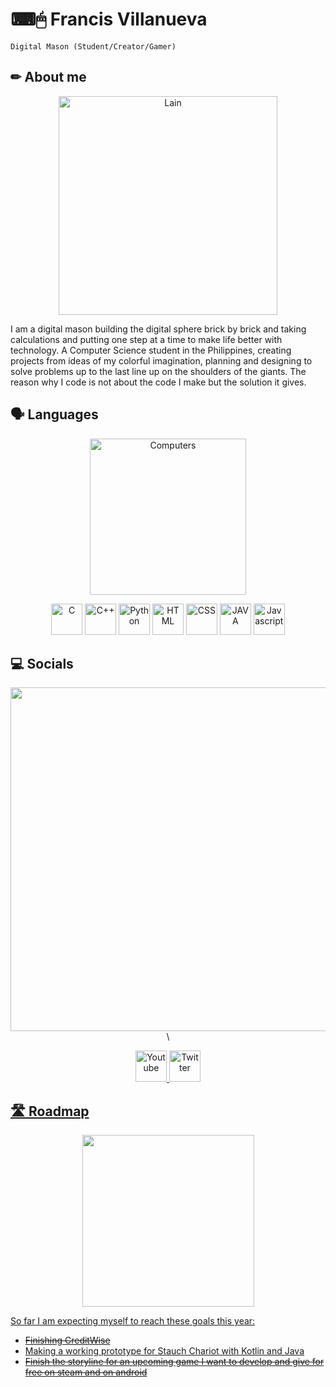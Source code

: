 # ⌨🖱 Francis Villanueva

`Digital Mason (Student/Creator/Gamer)`

## ✏ About me
<p align = "center">
  <a href = "https://fauux.neocities.org/" title = "ḽ̴̾e̴̙͋͋t̶̛͓̩͝'̶̞͖̉s̸͎͍̍̀ ̶̰̅̆a̵̜͋̉l̵̼͕̀͠l̴̙̮͒ ̴̲̾l̷̫̠͝ỏ̴̰̐v̴̥̪̐ȅ̵͙̟ ̸͓̉̌L̴̨̒å̸̜̞i̴̧̳͐n̴̫̔͗">
    <img src="https://github.com/Gooseytwoshoes/Gooseytwoshoes/blob/main/images/lain.gif" alt="Lain" height = "350"/>
  </a>
</p>
  
I am a digital mason building the digital sphere brick by brick and taking calculations and putting one step at a time to make life better with technology. A Computer Science student in the Philippines, creating projects from ideas of my colorful imagination, planning and designing to solve problems up to the last line up on the shoulders of the giants. The reason why I code is not about the code I make but the solution it gives.


## 🗣 Languages

<p align = "center">
<img src="https://github.com/Gooseytwoshoes/Gooseytwoshoes/blob/main/images/tumblr_nlaal1qkFi1rkztdqo1_500.gif" alt="Computers" width = "250"/>
</p>
 
 <p align = "center">
<img src="https://github.com/Gooseytwoshoes/Gooseytwoshoes/blob/main/images/1200px-C_Programming_Language.svg.png?raw=true" alt="C" width="50"/>                            <img src="https://github.com/Gooseytwoshoes/Gooseytwoshoes/blob/main/images/ISO_C++_Logo.svg.png?raw=true" alt="C++" width="50"/>                                      <img src="https://github.com/Gooseytwoshoes/Gooseytwoshoes/blob/main/images/Python-logo-notext.svg.png?raw=true" alt="Python" width="50"/>                                <img src="https://github.com/Gooseytwoshoes/Gooseytwoshoes/blob/main/images/HTML5_logo.svg.png?raw=true" alt="HTML" width="50"/>                                        <img src="https://github.com/Gooseytwoshoes/Gooseytwoshoes/blob/main/images/CSS3_logo.svg.png?raw=true" alt="CSS" width="50"/>                                     <img src="https://github.com/Gooseytwoshoes/Gooseytwoshoes/blob/main/images/58480979cef1014c0b5e4901.png" alt="JAVA" width="50"/>
<img src="https://github.com/Gooseytwoshoes/Gooseytwoshoes/blob/main/images/JavaScript-logo.png" alt="Javascript" width="50"/> 
</p>


## 💻 Socials 

<p align = "center">
  <img src = "https://github.com/Gooseytwoshoes/Gooseytwoshoes/blob/main/images/download.gif" width = "550"/>\
</p>

<!--
    this part is for the social's part
  images on this part acts as hyperlinks
-->
<p align = "center">
  <a href = "https://www.youtube.com/channel/UCUZ9c_25SNsxrPsxogtNspA" title = "Youtube">
    <img src = "https://github.com/Gooseytwoshoes/Gooseytwoshoes/blob/main/images/1590430652red-youtube-logo-png-xl.png" alt = "Youtube" style = "width: 50px;"/>
  </a>
  <a href = "https://twitter.com/goosey_two" title = "Twitter">
    <img src = "https://github.com/Gooseytwoshoes/Gooseytwoshoes/blob/main/images/twitter-png-logo-logo-twitter-in-png-2500.png" alt = "Twitter" style = "width: 50px;"/>
</p>

  
## 🛣️ Roadmap
  
  <p align = "center">
  <img src = "https://github.com/Gooseytwoshoes/Gooseytwoshoes/blob/main/images/f1f7d7053d6423b5a29b8c8b7b338e3d.gif" width = "275"/>
  </p>
  
  So far I am expecting myself to reach these goals this year:
  
  - ~~Finishing CreditWise~~
  - Making a working prototype for Stauch Chariot with Kotlin and Java
  - ~~Finish the storyline for an upcoming game I want to develop and give for free on steam and on android~~
